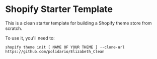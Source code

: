 # Shopify Starter Template

This is a clean starter template for building a Shopify theme store from scratch.

To use it, you'll need to:
````
shopify theme init [ NAME OF YOUR THEME ] --clone-url https://github.com/polidario/Elizabeth_Clean
````